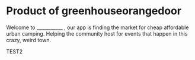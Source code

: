 # Product of greenhouseorangedoor
 Welcome to ___________ , our app is finding the market for cheap affordable
urban camping. Helping the community host for events that happen in this crazy, weird town.

TEST2
